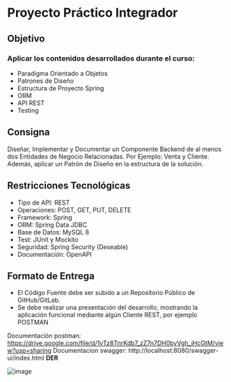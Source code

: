# Proyecto Práctico Integrador
## Objetivo
### Aplicar los contenidos desarrollados durante el curso:

- Paradigma Orientado a Objetos
- Patrones de Diseño
- Estructura de Proyecto Spring
- ORM
- API REST
- Testing
## Consigna
 Diseñar, Implementar y Documentar un Componente Backend de al menos dos Entidades de Negocio Relacionadas. Por Ejemplo: Venta y Cliente.
 Además, aplicar un Patrón de Diseño en la estructura de la solución.
## Restricciones Tecnológicas
- Tipo de API: REST
- Operaciones: POST, GET, PUT, DELETE
- Framework: Spring
- ORM: Spring Data JDBC
- Base de Datos: MySQL 8
- Test: JUnit y Mockito
- Seguridad: Spring Security (Deseable)
- Documentación: OpenAPI
## Formato de Entrega
- El Código Fuente debe ser subido a un Repositorio Público de GitHub/GitLab.
- Se debe realizar una presentación del desarrollo, mostrando la aplicación funcional
mediante algún Cliente REST, por ejemplo POSTMAN


Documentación postman:
https://drive.google.com/file/d/1vTz8TnrKdb7_zZ7n7DH0byVgh_iHcGtM/view?usp=sharing
Documentacion swagger:
http://localhost:8080/swagger-ui/index.html
**DER**

![image](https://github.com/user-attachments/assets/af36070d-0005-429d-818d-fc71177d2519)
